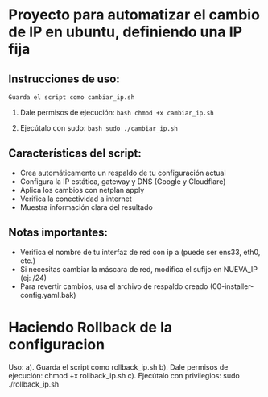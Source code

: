 # Proyecto para automatizar el cambio de IP en ubuntu, definiendo una IP fija

## Instrucciones de uso:
    Guarda el script como cambiar_ip.sh

  1) Dale permisos de ejecución:
    ```bash
    chmod +x cambiar_ip.sh
    ```

  2) Ejecútalo con sudo:
    ```bash
    sudo ./cambiar_ip.sh
    ```

## Características del script:
  - Crea automáticamente un respaldo de tu configuración actual
  - Configura la IP estática, gateway y DNS (Google y Cloudflare)
  - Aplica los cambios con netplan apply
  - Verifica la conectividad a internet
  - Muestra información clara del resultado

## Notas importantes:
  - Verifica el nombre de tu interfaz de red con ip a (puede ser ens33, eth0, etc.)
  - Si necesitas cambiar la máscara de red, modifica el sufijo en NUEVA_IP (ej: /24)
  - Para revertir cambios, usa el archivo de respaldo creado (00-installer-config.yaml.bak)

# Haciendo Rollback de la configuracion
  Uso:
  a). Guarda el script como rollback_ip.sh
  b). Dale permisos de ejecución: chmod +x rollback_ip.sh
  c). Ejecútalo con privilegios: sudo ./rollback_ip.sh
